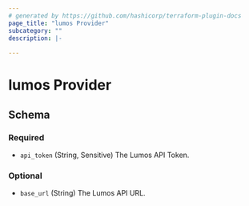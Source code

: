 ```yaml
---
# generated by https://github.com/hashicorp/terraform-plugin-docs
page_title: "lumos Provider"
subcategory: ""
description: |-
  
---
```


# lumos Provider





<!-- schema generated by tfplugindocs -->
## Schema

### Required

- `api_token` (String, Sensitive) The Lumos API Token.

### Optional

- `base_url` (String) The Lumos API URL.
